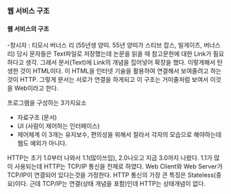 ### 웹 서비스 구조 
#### 웹 서비스의 구조
-창시자 : 티모시 버너스 리 (55년생 양띠. 55년 양띠가 스티브 잡스, 빌게이츠, 버너스리)
당시 문자들은 Text파일로 저장했는데 논문을 읽을 때 참고문헌에 대한 Link가 필요하다고 생각. 그래서 문서(Text)에 Link의 개념을 집어넣어 확장을 했다. 이렇게해서 탄생한 것이 HTML이다. 이 HTML을 인터넷 기술을 활용하여 연결해서 보여줄려고 하는것이 HTTP. 그렇게 문서는 서로가 연결을 하게되고 이 구조는 거미줄처럼 보여서 이것을 Web이라고 한다.

프로그램을 구성하는 3가지요소
- 자료구조 (문서)
- UI (사람이 제어하는 인터페이스)
- 제어체계
이 3개는 유지보수, 편의성을 위해서 잘라서 각자의 모습으로 해야하는데 웹도 예외가 아니다.

HTTP는 초기 1.0부터 나와서 1.1(많이쓰임), 2.0나오고 지금 3.0까지 나왔다.
1.1가 많이 사용되는데 HTTP는 TCP/IP 통신을 전제로 하였다. Web Client와 Web Server가 TCP/IP이 연결되어 있다는것을 가정한다. HTTP 통신의 가장 큰 특징은 Stateless(중요)이다. 근데 TCP/IP는 연결(상태 개념을 포함)인데 HTTP는 상태개념이 없다. 